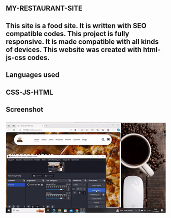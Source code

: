 
<h2> MY-RESTAURANT-SITE <h2>

This site is a food site.
It is written with SEO compatible codes.
This project is fully responsive. It is made compatible with all kinds of devices.
This website was created with html-js-css codes.

<h2> Languages used <h2>

CSS-JS-HTML

<h2> Screenshot <h2>

![Restaurant Screenshot](restaurant.gif)

